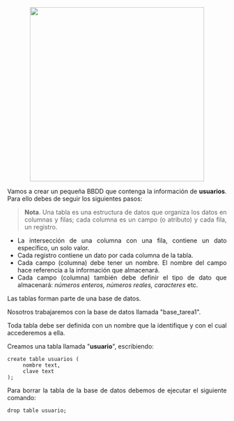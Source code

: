 <div align="justify">

<div align="center">
<img src="https://luciamonterorodriguez.com/wp-content/uploads/2021/03/computer-1331579_640.png" width="400px"/>
</div>

Vamos a crear un pequeña BBDD que contenga la información de __usuarios__.
Para ello debes de seguir los siguientes pasos:

> __Nota__. Una tabla es una estructura de datos que organiza los datos en columnas y filas; cada columna es un campo (o atributo) y cada fila, un registro. 
- La intersección de una columna con una fila, contiene un dato específico, un solo valor. 
- Cada registro contiene un dato por cada columna de la tabla.
- Cada campo (columna) debe tener un nombre. El nombre del campo hace referencia a la información que almacenará.
- Cada campo (columna) también debe definir el tipo de dato que almacenará: _números enteros, números reales, caracteres_ etc.


Las tablas forman parte de una base de datos.

Nosotros trabajaremos con la base de datos llamada "base_tarea1".

Toda tabla debe ser definida con un nombre que la identifique y con el cual accederemos a ella.

Creamos una tabla llamada "__usuario__", escribiendo:

````
create table usuarios (
	 nombre text,
	 clave text
);
````
Para borrar la tabla de la base de datos debemos de ejecutar el siguiente comando:

```
drop table usuario;
```

</div>